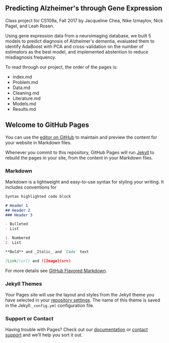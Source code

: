 ## Predicting Alzheimer's through Gene Expression
Class project for CS109a, Fall 2017 by Jacqueline Chea, Nike Izmaylov, Nick Pagel, and Leah Rosen.

Using gene expression data from a neuroimaging database, we built 5 models to predict diagnosis of Alzheimer's dementia, evaluated them to identify AdaBoost with PCA and cross-validation on the number of estimators as the best model, and implemented abstention to reduce misdiagnosis frequency.

To read through our project, the order of the pages is:
* index.md
* Problem.md
* Data.md
* Cleaning.md
* Literature.md
* Models.md
* Results.md





## Welcome to GitHub Pages

You can use the [editor on GitHub](https://github.com/Jchea15/site_cs109/edit/master/README.md) to maintain and preview the content for your website in Markdown files.

Whenever you commit to this repository, GitHub Pages will run [Jekyll](https://jekyllrb.com/) to rebuild the pages in your site, from the content in your Markdown files.

### Markdown

Markdown is a lightweight and easy-to-use syntax for styling your writing. It includes conventions for

```markdown
Syntax highlighted code block

# Header 1
## Header 2
### Header 3

- Bulleted
- List

1. Numbered
2. List

**Bold** and _Italic_ and `Code` text

[Link](url) and ![Image](src)
```

For more details see [GitHub Flavored Markdown](https://guides.github.com/features/mastering-markdown/).

### Jekyll Themes

Your Pages site will use the layout and styles from the Jekyll theme you have selected in your [repository settings](https://github.com/Jchea15/site_cs109/settings). The name of this theme is saved in the Jekyll `_config.yml` configuration file.

### Support or Contact

Having trouble with Pages? Check out our [documentation](https://help.github.com/categories/github-pages-basics/) or [contact support](https://github.com/contact) and we’ll help you sort it out.
